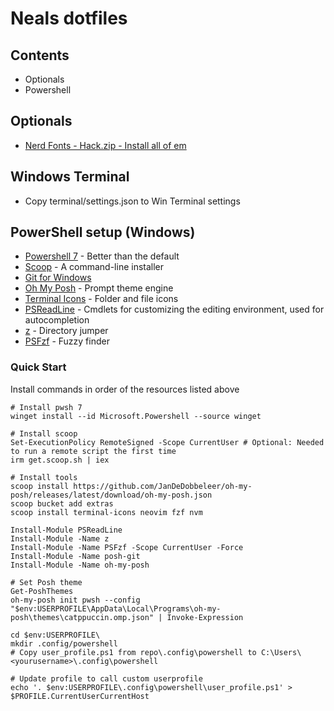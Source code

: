 # Neals dotfiles

## Contents

-   Optionals
-   Powershell

## Optionals

-   [Nerd Fonts - Hack.zip - Install all of em](https://github.com/ryanoasis/nerd-fonts/releases/tag/v2.3.3)

## Windows Terminal

-   Copy terminal/settings.json to Win Terminal settings

## PowerShell setup (Windows)

-   [Powershell 7](https://learn.microsoft.com/en-us/powershell/scripting/install/installing-powershell-on-windows?view=powershell-7.3) - Better than the default
-   [Scoop](https://scoop.sh/) - A command-line installer
-   [Git for Windows](https://gitforwindows.org/)
-   [Oh My Posh](https://ohmyposh.dev/) - Prompt theme engine
-   [Terminal Icons](https://github.com/devblackops/Terminal-Icons) - Folder and file icons
-   [PSReadLine](https://docs.microsoft.com/en-us/powershell/module/psreadline/) - Cmdlets for customizing the editing environment, used for autocompletion
-   [z](https://www.powershellgallery.com/packages/z) - Directory jumper
-   [PSFzf](https://github.com/kelleyma49/PSFzf) - Fuzzy finder

### Quick Start

Install commands in order of the resources listed above

```pwsh
# Install pwsh 7
winget install --id Microsoft.Powershell --source winget

# Install scoop
Set-ExecutionPolicy RemoteSigned -Scope CurrentUser # Optional: Needed to run a remote script the first time
irm get.scoop.sh | iex

# Install tools
scoop install https://github.com/JanDeDobbeleer/oh-my-posh/releases/latest/download/oh-my-posh.json
scoop bucket add extras
scoop install terminal-icons neovim fzf nvm

Install-Module PSReadLine
Install-Module -Name z
Install-Module -Name PSFzf -Scope CurrentUser -Force
Install-Module -Name posh-git
Install-Module -Name oh-my-posh

# Set Posh theme
Get-PoshThemes
oh-my-posh init pwsh --config "$env:USERPROFILE\AppData\Local\Programs\oh-my-posh\themes\catppuccin.omp.json" | Invoke-Expression

cd $env:USERPROFILE\
mkdir .config/powershell
# Copy user_profile.ps1 from repo\.config\powershell to C:\Users\<yourusername>\.config\powershell

# Update profile to call custom userprofile
echo '. $env:USERPROFILE\.config\powershell\user_profile.ps1' > $PROFILE.CurrentUserCurrentHost
```
